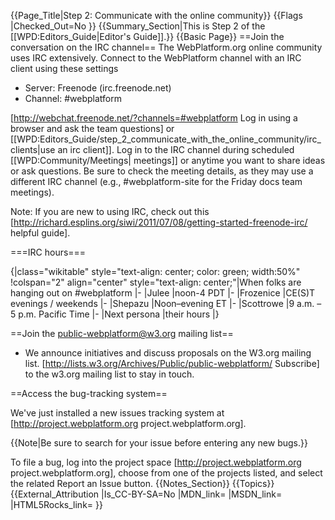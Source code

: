 {{Page_Title|Step 2: Communicate with the online community}}
{{Flags
|Checked_Out=No
}}
{{Summary_Section|This is Step 2 of the [[WPD:Editors_Guide|Editor's Guide]].}}
{{Basic Page}}
==Join the conversation on the IRC channel==
The WebPlatform.org online community uses IRC extensively. Connect to the WebPlatform channel with an IRC client using these settings
* Server: Freenode (irc.freenode.net)
* Channel: #webplatform

[http://webchat.freenode.net/?channels=#webplatform Log in using a browser and ask the team questions] or [[WPD:Editors_Guide/step_2_communicate_with_the_online_community/irc_clients|use an irc client]]. Log in to the IRC channel during scheduled [[WPD:Community/Meetings| meetings]] or anytime you want to share ideas or ask questions. Be sure to check the meeting details, as they may use a different IRC channel (e.g., #webplatform-site for the Friday docs team meetings).

Note: If you are new to using IRC, check out this [http://richard.esplins.org/siwi/2011/07/08/getting-started-freenode-irc/ helpful guide].

===IRC hours===

{|class="wikitable" style="text-align: center; color: green; width:50%"
!colspan="2" align="center" style="text-align: center;"|When folks are hanging out on #webplatform 
|-
|Julee
|noon-4 PDT
|-
|Frozenice
|CE(S)T evenings / weekends
|-
|Shepazu
|Noon–evening ET
|-
|Scottrowe
|9 a.m. – 5 p.m. Pacific Time
|-
|Next persona
|their hours
|}

==Join the public-webplatform@w3.org mailing list==
* We announce initiatives and discuss proposals on the W3.org mailing list. [http://lists.w3.org/Archives/Public/public-webplatform/ Subscribe] to the w3.org mailing list to stay in touch.

==Access the bug-tracking system==

We've just installed a new issues tracking system at [http://project.webplatform.org project.webplatform.org].

{{Note|Be sure to search for your issue before entering any new bugs.}}

To file a bug, log into the project space [http://project.webplatform.org project.webplatform.org], choose from one of the projects listed, and select the related Report an Issue button. 
{{Notes_Section}}
{{Topics}}
{{External_Attribution
|Is_CC-BY-SA=No
|MDN_link=
|MSDN_link=
|HTML5Rocks_link=
}}